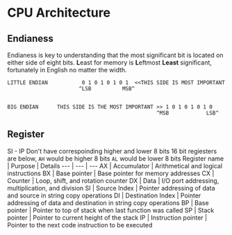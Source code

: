 # CPU Architecture


## Endianess

Endianess is key to understanding that the most significant bit is located on either side of eight bits. **L**east for memory is **L**eftmost  **Least** significant, fortunately in English no matter the width.
```
LITTLE ENDIAN           0 1 0 1 0 1 0 1  <<THIS SIDE IS MOST IMPORTANT
                       ^LSB          MSB^    


BIG ENDIAN      THIS SIDE IS THE MOST IMPORTANT >> 1 0 1 0 1 0 1 0
                                                ^MSB            LSB^
```

## Register
SI - IP Don't have correspoinding higher and lower 8 bits
16 bit regiesters are below, `AH` would be higher 8 bits `AL` would be lower 8 bits
Register name | Purpose | Details
--- | --- | ---
AX | Accumulator | Arithmetical and logical instructions
BX | Base pointer | Base pointer for memory addresses
CX | Counter | Loop, shift, and rotation counter
DX | Data | I/O port addressing, multiplication, and division
SI | Source Index | Pointer addressing of data and source in string copy operations
DI | Destination Index | Pointer addressing of data and destination in string copy operations
BP | Base pointer | Pointer to top of stack when last function was called
SP | Stack pointer | Pointer to current height of the stack
IP | Instruction pointer | Pointer to the next code instruction to be executed





